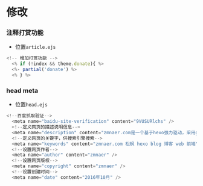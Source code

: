 # 修改

### 注释打赏功能

* 位置`article.ejs`

```javascript
<!-- 增加打赏功能 -->
  <% if (!index && theme.donate){ %>
  <%- partial('donate') %>
  <% } %>
```

### head meta

* 位置`head.ejs`

```javascript
<!--百度抓取验证-->
  <meta name="baidu-site-verification" content="9VUSURlchs" />
  <!--定义网页的描述说明信息-->
  <meta name="description" content="zmnaer.com是一个基于hexo强力驱动，采用github云仓库，自定义域名自主搭建的个人博客，致力于与广大程序猿共同探讨代码的奥秘，分享编程的乐趣。" />
  <!--定义网页的关键字，供搜索引擎搜索-->
  <meta name="keywords" content="zmnaer.com 松枫 hexo blog 博客 web 前端" />
  <!--设置网页作者-->
  <meta name="author" content="zmnaer" />
  <!--设置网页版权-->
  <meta name="copyright" content="zmnaer" />
  <!--设置创建时间-->
  <meta name="date" content="2016年10月" />
```